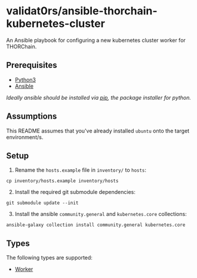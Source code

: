 # validat0rs/ansible-thorchain-kubernetes-cluster

An Ansible playbook for configuring a new kubernetes cluster worker for THORChain.

## Prerequisites

- [Python3](https://realpython.com/installing-python)
- [Ansible](https://docs.ansible.com/ansible/latest/installation_guide/intro_installation.html)

_Ideally ansible should be installed via [pip](https://pip.pypa.io/en/stable/), the package installer for python._

## Assumptions

This README assumes that you've already installed `ubuntu` onto the target environment/s.

## Setup

1. Rename the `hosts.example` file in `inventory/` to `hosts`:

```console
cp inventory/hosts.example inventory/hosts
```

2. Install the required git submodule dependencies:

```console
git submodule update --init
```

3. Install the ansible `community.general` and `kubernetes.core` collections:

```console
ansible-galaxy collection install community.general kubernetes.core
```

## Types

The following types are supported:

- [Worker](WORKER.md)
